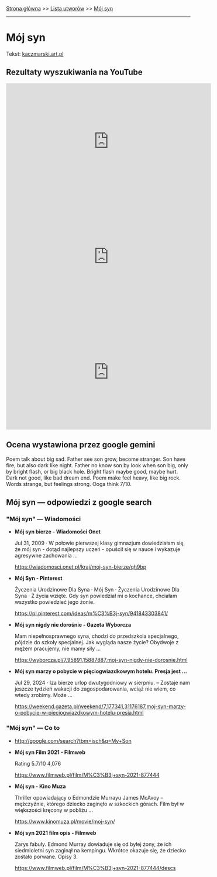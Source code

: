 [Strona główna](../index.md) >> [Lista utworów](../list.md) >> [Mój syn](301.md)

---

# Mój syn

Tekst: [kaczmarski.art.pl](https://www.kaczmarski.art.pl/tworczosc/wiersze/moj-syn/)

## Rezultaty wyszukiwania na YouTube

<iframe width="560" height="315" src="https://www.youtube.com/embed/OHrPavAbJ7Q?si=IdontcarewhotheIRSsendsImnotpayingtaxes" title="YouTube video player" frameborder="0" allow="accelerometer; autoplay; clipboard-write; encrypted-media; gyroscope; picture-in-picture; web-share" referrerpolicy="strict-origin-when-cross-origin" allowfullscreen></iframe>

<iframe width="560" height="315" src="https://www.youtube.com/embed/hDhKKd3fplw?si=IdontcarewhotheIRSsendsImnotpayingtaxes" title="YouTube video player" frameborder="0" allow="accelerometer; autoplay; clipboard-write; encrypted-media; gyroscope; picture-in-picture; web-share" referrerpolicy="strict-origin-when-cross-origin" allowfullscreen></iframe>

<iframe width="560" height="315" src="https://www.youtube.com/embed/t472PNWnMg8?si=IdontcarewhotheIRSsendsImnotpayingtaxes" title="YouTube video player" frameborder="0" allow="accelerometer; autoplay; clipboard-write; encrypted-media; gyroscope; picture-in-picture; web-share" referrerpolicy="strict-origin-when-cross-origin" allowfullscreen></iframe>

## Ocena wystawiona przez google gemini

Poem talk about big sad. Father see son grow, become stranger. Son have fire, but also dark like night. Father no know son by look when son big, only by bright flash, or big black hole. Bright flash maybe good, maybe hurt. Dark not good, like bad dream end. Poem make feel heavy, like big rock. Words strange, but feelings strong. Ooga think 7/10.


## Mój syn — odpowiedzi z google search

### "Mój syn" — Wiadomości

- **Mój syn bierze - Wiadomości Onet**

    Jul 31, 2009  ·  W połowie pierwszej klasy gimnazjum dowiedziałam się, że mój syn - dotąd najlepszy uczeń - opuścił się w nauce i wykazuje agresywne zachowania ... 

   <https://wiadomosci.onet.pl/kraj/moj-syn-bierze/qh9bp>
- **Mój Syn - Pinterest**

    Życzenia Urodzinowe Dla Syna · Mój Syn · Życzenia Urodzinowe Dla Syna · Z życia wzięte. Gdy syn powiedział mi o kochance, chciałam wszystko powiedzieć jego żonie. 

   <https://pl.pinterest.com/ideas/m%C3%B3j-syn/941843303841/>
- **Mój syn nigdy nie dorośnie - Gazeta Wyborcza**

    Mam niepełnosprawnego syna, chodzi do przedszkola specjalnego, pójdzie do szkoły specjalnej. Jak wygląda nasze życie? Obydwoje z mężem pracujemy, nie mamy siły ... 

   <https://wyborcza.pl/7,95891,15887887,moj-syn-nigdy-nie-dorosnie.html>
- **Mój syn marzy o pobycie w pięciogwiazdkowym hotelu. Presja jest ...**

    Jul 29, 2024  ·  Iza bierze urlop dwutygodniowy w sierpniu. – Zostaje nam jeszcze tydzień wakacji do zagospodarowania, wciąż nie wiem, co wtedy zrobimy. Może ... 

   <https://weekend.gazeta.pl/weekend/7,177341,31176187,moj-syn-marzy-o-pobycie-w-pieciogwiazdkowym-hotelu-presja.html>

### "Mój syn" — Co to

- <http://google.com/search?tbm=isch&q=My+Son>
- **Mój syn  Film  2021 - Filmweb**

    Rating   5.7/10  4,076   

   <https://www.filmweb.pl/film/M%C3%B3j+syn-2021-877444>
- **Mój syn - Kino Muza**

    Thriller opowiadający o Edmondzie Murrayu James McAvoy – mężczyźnie, którego dziecko zaginęło w szkockich górach. Film był w większości kręcony w pobliżu ... 

   <https://www.kinomuza.pl/movie/moj-syn/>
- **Mój syn 2021 film opis - Filmweb**

    Zarys fabuły. Edmond Murray dowiaduje się od byłej żony, że ich siedmioletni syn zaginął na kempingu. Wkrótce okazuje się, że dziecko zostało porwane. Opisy 3. 

   <https://www.filmweb.pl/film/M%C3%B3j+syn-2021-877444/descs>

